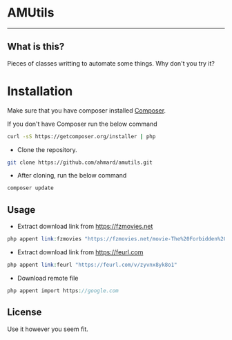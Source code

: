 <h1>AMUtils</h1>

------

## What is this?

Pieces of classes writting to automate some things.
Why don't you try it?

# Installation
Make sure that you have composer installed
[Composer](http://getcomposer.org).

If you don't have Composer run the below command
```bash
curl -sS https://getcomposer.org/installer | php
```

- Clone the repository.
```bash
git clone https://github.com/ahmard/amutils.git
```

- After cloning, run the below command
```bash
composer update
```

## Usage
- Extract download link from https://fzmovies.net
```php
php appent link:fzmovies "https://fzmovies.net/movie-The%20Forbidden%20Kingdom--hmp4.htm"
```

- Extract download link from https://feurl.com
```php
php appent link:feurl "https://feurl.com/v/zyvnx8yk8o1"
```

- Download remote file
```php
php appent import https://google.com
```

## License

Use it however you seem fit.